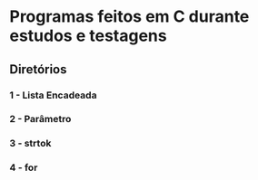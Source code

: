 # Programas feitos em C durante estudos e testagens

## Diretórios

### 1 - Lista Encadeada
### 2 - Parâmetro
### 3 - strtok
### 4 - for

